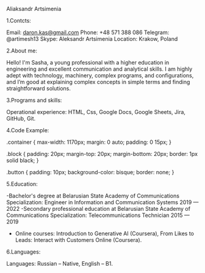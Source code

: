 Aliaksandr Artsimenia

1.Contcts:

Email: daron.kas@gmail.com 
Phone: +48 571 388 086
Telegram: @artimesh13
Skype: Aleksandr Artsimenia
Location: Krakow, Poland

2.About me:

Hello! I'm Sasha, a young professional with a higher education in engineering and excellent communication and analytical skills. I am highly adept with technology, machinery, complex programs, and configurations, and I’m good at explaining complex concepts in simple terms and finding straightforward solutions. 

3.Programs and skills:

Operational experience: HTML, Css, Google Docs, Google Sheets, Jira, GitHub, Git.

4.Code Example:

.container {
  max-width: 1170px;
  margin: 0 auto;
  padding: 0 15px;
}

.block {
  padding: 20px;
  margin-top: 20px;
  margin-bottom: 20px;
  border: 1px solid black;
}

.button {
  padding: 10px;
  background-color: bisque;
  border: none;
}

5.Education:

-Bachelor's degree at Belarusian State Academy of Communications Specialization: Engineer in Information and Communication Systems 2019 — 2022
-Secondary professional education at Belarusian State Academy of Communications Specialization: Telecommunications Technician 2015 — 2019
- Online courses: Introduction to Generative AI (Coursera), From Likes to Leads: Interact with Customers Online (Coursera).

6.Languages:

Languages: Russian – Native, English – B1.



